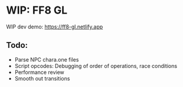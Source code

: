 # WIP: FF8 GL

WIP dev demo: https://ff8-gl.netlify.app

## Todo:
* Parse NPC chara.one files
* Script opcodes: Debugging of order of operations, race conditions
* Performance review
* Smooth out transitions

